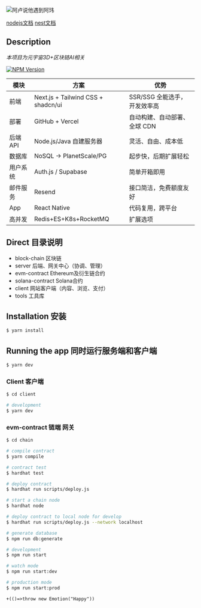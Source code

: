 ![阿卢说他遇到阿玮](https://tvax2.sinaimg.cn/crop.47.138.345.345.180/6b20647bly8fh6rmudt3cj20c80ha40r.jpg)

[nodejs文档](http://nodejs.cn/api/http.html)
[nest文档](https://docs.nestjs.com/support)

## Description

*本项目为元宇宙3D+区块链AI相关*

<a href="https://www.npmjs.com/~nestjscore" target="_blank"><img src="https://img.shields.io/npm/v/@nestjs/core.svg" alt="NPM Version" /></a>

| 模块     | 方案                                 | 优势                 |
| ------ | ---------------------------------- | ------------------ |
| 前端     | Next.js + Tailwind CSS + shadcn/ui | SSR/SSG 全能选手，开发效率高 |
| 部署     | GitHub + Vercel                    | 自动构建、自动部署、全球 CDN   |
| 后端 API | Node.js/Java 自建服务器                      | 灵活、自由、成本低          |
| 数据库    | NoSQL → PlanetScale/PG                | 起步快，后期扩展轻松         |
| 用户系统   | Auth.js / Supabase                 | 简单开箱即用             |
| 邮件服务   | Resend                             | 接口简洁，免费额度友好        |
| App    | React Native                       | 代码复用，跨平台           |
| 高并发    | Redis+ES+K8s+RocketMQ                | 扩展选项         |


## Direct 目录说明

* block-chain 区块链
* server 后端、网关中心（协调、管理）
* evm-contract Ethereum及衍生链合约
* solana-contract Solana合约
* client 网站客户端（内容、浏览、支付）
* tools 工具库

## Installation 安装

```bash
$ yarn install
```

## Running the app 同时运行服务端和客户端

```bash
$ yarn dev
```

### Client 客户端

```bash
$ cd client

# development
$ yarn dev
```

### evm-contract 链端 网关

```bash
$ cd chain

# compile contract
$ yarn compile

# contract test
$ hardhat test

# deploy contract
$ hardhat run scripts/deploy.js

# start a chain node
$ hardhat node

# deploy contract to local node for develop
$ hardhat run scripts/deploy.js --network localhost

# generate database
$ npm run db:generate

# development
$ npm run start

# watch mode
$ npm run start:dev

# production mode
$ npm run start:prod
```

`+(()=>throw new Emotion("Happy"))`
